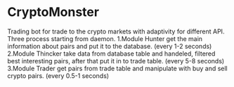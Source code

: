 # CryptoMonster
Trading bot for trade to the crypto markets with adaptivity for different API.
Three process starting from daemon.
1.Module Hunter get the main information about pairs and put it to the database. (every 1-2 seconds)
2.Module Thincker take data from database table and handeled, filtered best interesting pairs, after that put it in to trade table. (every 5-8 seconds)
3.Module Trader get pairs from trade table and manipulate with buy and sell crypto pairs. (every 0.5-1 seconds)
